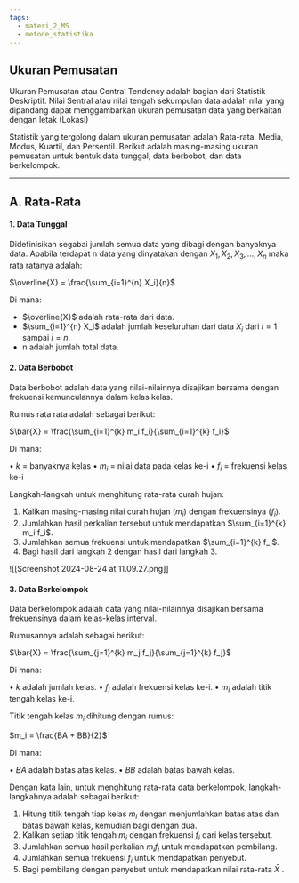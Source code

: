 ```yaml
---
tags:
  - materi_2_MS
  - metode_statistika
---
```


## Ukuran Pemusatan

Ukuran Pemusatan atau Central Tendency adalah bagian dari Statistik Deskriptif.
Nilai Sentral atau nilai tengah sekumpulan data adalah nilai yang dipandang dapat menggambarkan ukuran pemusatan data yang berkaitan dengan letak (Lokasi)

Statistik yang tergolong dalam ukuran pemusatan adalah Rata-rata, Media, Modus, Kuartil, dan Persentil. Berikut adalah masing-masing ukuran pemusatan untuk bentuk data tunggal, data berbobot, dan data berkelompok.

---

## A. Rata-Rata


#### 1. Data Tunggal

Didefinisikan segabai jumlah semua data yang dibagi dengan banyaknya data. Apabila terdapat n data yang dinyatakan dengan $X_1, X_2, X_3, ..., X_n$ maka rata ratanya adalah:

$\overline{X} = \frac{\sum_{i=1}^{n} X_i}{n}$

Di mana:

- $\overline{X}$ adalah rata-rata dari data.
- $\sum_{i=1}^{n} X_i$ adalah jumlah keseluruhan dari data $X_i$ dari $i = 1$ sampai $i = n$.
- n adalah jumlah total data.


#### 2. Data Berbobot

Data berbobot adalah data yang nilai-nilainnya disajikan bersama dengan frekuensi kemunculannya dalam kelas kelas. 

Rumus rata rata adalah sebagai berikut:

$\bar{X} = \frac{\sum_{i=1}^{k} m_i f_i}{\sum_{i=1}^{k} f_i}$

Di mana:

•	$k$ = banyaknya kelas
•	$m_i$ = nilai data pada kelas ke-i
•	$f_i$ = frekuensi kelas ke-i

Langkah-langkah untuk menghitung rata-rata curah hujan:

1.	Kalikan masing-masing nilai curah hujan ($m_i$) dengan frekuensinya ($f_i$).
2.	Jumlahkan hasil perkalian tersebut untuk mendapatkan $\sum_{i=1}^{k} m_i f_i$.
3.	Jumlahkan semua frekuensi untuk mendapatkan $\sum_{i=1}^{k} f_i$.
4.	Bagi hasil dari langkah 2 dengan hasil dari langkah 3.


![[Screenshot 2024-08-24 at 11.09.27.png]]

#### 3. Data Berkelompok

Data berkelompok adalah data yang nilai-nilainnya disajikan bersama frekuensinya dalam kelas-kelas interval.

Rumusannya adalah sebagai berikut:

$\bar{X} = \frac{\sum_{j=1}^{k} m_j f_j}{\sum_{j=1}^{k} f_j}$

Di mana:

•	 $k$  adalah jumlah kelas.
•	 $f_i$  adalah frekuensi kelas ke-i.
•	 $m_i$  adalah titik tengah kelas ke-i.


Titik tengah kelas  $m_i$  dihitung dengan rumus:

$m_i = \frac{BA + BB}{2}$

Di mana:

•	 $BA$  adalah batas atas kelas.
•	 $BB$  adalah batas bawah kelas.


Dengan kata lain, untuk menghitung rata-rata data berkelompok, langkah-langkahnya adalah sebagai berikut:
1.	Hitung titik tengah tiap kelas  $m_i$  dengan menjumlahkan batas atas dan batas bawah kelas, kemudian bagi dengan dua.
2.	Kalikan setiap titik tengah  $m_i$  dengan frekuensi  $f_i$  dari kelas tersebut.
3.	Jumlahkan semua hasil perkalian  $m_i f_i$  untuk mendapatkan pembilang.
4.	Jumlahkan semua frekuensi  $f_i$  untuk mendapatkan penyebut.
5.	Bagi pembilang dengan penyebut untuk mendapatkan nilai rata-rata  $\bar{X}$ .





